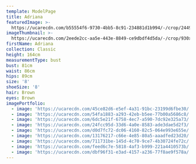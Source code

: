 ```yaml
---
template: ModelPage
title: Adriana
featuredImage: >-
  https://ucarecdn.com/b55554f6-9730-4bb5-8c91-234881d1b994/-/crop/2449x1283/0,57/-/preview/
imageThumbnail: >-
  https://ucarecdn.com/2eede2cc-aa5e-443e-8849-ce9dbdf4d5da/-/crop/930x1317/370,76/-/preview/
firstName: Adriana
collection: Classic
height: 164cm
measurementType: bust
bust: 81cm
waist: 86cm
hips: 89cm
size: '8'
shoeSize: '8'
hair: Brown
eyes: Brown
imagePortfolio:
  - image: 'https://ucarecdn.com/45ce82d6-e5ef-4a31-91bc-23199d6fbe30/'
  - image: 'https://ucarecdn.com/54fa1883-a293-42eb-b5ee-77b00a5686c8/'
  - image: 'https://ucarecdn.com/6dc5e21f-6758-4ec7-a590-7dc92e325a73/'
  - image: 'https://ucarecdn.com/24fcc95d-33d6-4a0e-8583-ade3dae5d2f3/'
  - image: 'https://ucarecdn.com/d0d7fc72-dc06-4160-82c5-064e993e655e/'
  - image: 'https://ucarecdn.com/13176217-c66e-4e85-80a5-aaadfed23d20/'
  - image: 'https://ucarecdn.com/711731be-145d-4c70-9ce7-4b30724fe72c/'
  - image: 'https://ucarecdn.com/feed6c7e-5818-4af3-b999-221a4410573b/'
  - image: 'https://ucarecdn.com/dbf96f31-e3ad-4157-a236-77f8ae9f578a/'
---
```


